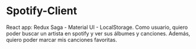 # Spotify-Client
React app: Redux Saga - Material UI - LocalStorage. Como usuario, quiero poder buscar un artista en spotify y ver sus álbumes y canciones. Además, quiero poder marcar mis canciones favoritas. 
